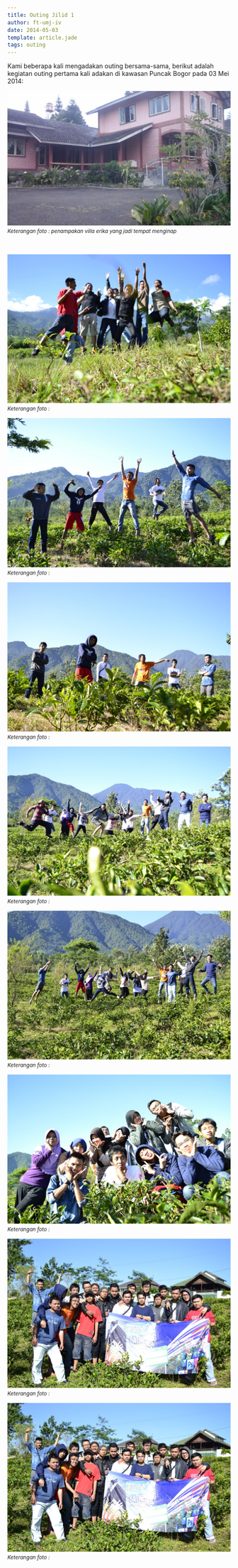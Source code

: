 ```yaml
---
title: Outing Jilid 1 
author: ft-umj-iv
date: 2014-05-03
template: article.jade
tags: outing
---
```


Kami beberapa kali mengadakan outing bersama-sama, berikut adalah kegiatan outing pertama kali adakan di kawasan Puncak Bogor pada 03 Mei 2014:


![Villa Erika](villa-erika.jpg)
<small>_Keterangan foto : penampakan villa erika yang jadi tempat menginap_</small>

<br/>
<div class="more"></div>


![Outing Jilid 1 - 1](outing-1-1.JPG)
<small>_Keterangan foto :_</small>

![Outing Jilid 1 - 2](outing-1-2.JPG)
<small>_Keterangan foto :_</small>

![Outing Jilid 1 - 3](outing-1-3.JPG)
<small>_Keterangan foto :_</small>

![Outing Jilid 1 - 4](outing-1-4.JPG)
<small>_Keterangan foto :_</small>

![Outing Jilid 1 - 5](outing-1-5.JPG)
<small>_Keterangan foto :_</small>

![Outing Jilid 1 - 6](outing-1-6.JPG)
<small>_Keterangan foto :_</small>

![Outing Jilid 1 - 7](outing-1-7.JPG)
<small>_Keterangan foto :_</small>

![Outing Jilid 1 - 8](outing-1-8.JPG)
<small>_Keterangan foto :_</small>